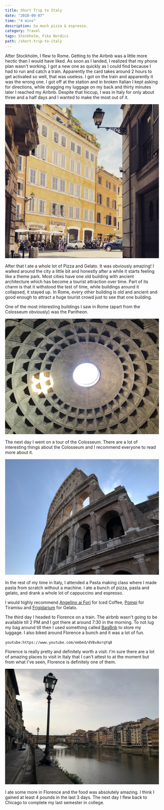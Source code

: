 ```yaml
---
title: Short Trip to Italy
date: "2018-09-07"
time: "4 mins"
description: So much pizza & espresso.
category: Travel
tags: Stockholm, Fika Nordics
path: /short-trip-to-italy
---
```


After Stockholm, I flew to Rome. Getting to the Airbnb was a little more hectic
than I would have liked. As soon as I landed, I realized that my phone plan
wasn't working. I got a new one as quickly as I could find because I had to run
and catch a train. Apparently the card takes around 2 hours to get activated so
well, that was useless. I got on the train and apparently it was the wrong one.
I got off at the station and in broken Italian I kept asking for directions,
while dragging my luggage on my back and thirty minutes later I reached my
Airbnb. Despite that hiccup, I was in Italy for only about three and a half days
and I wanted to make the most out of it.

![Rome Building](../images/2018-09-07-short-trip-to-italy/rome_building.jpg)

After that I ate a whole lot of Pizza and Gelato. It was obviously amazing! I
walked around the city a little bit and honestly after a while it starts feeling
like a theme park. Most cities have one old building with ancient architecture
which has become a tourist attraction over time. Part of its charm is that it
withstood the test of time, while buildings around it collapsed, it stayed up.
In Rome, every other building is old and ancient and good enough to attract a
huge tourist crowd just to see that one building.

One of the most interesting buildings I saw in Rome (apart from the Colosseum
  obviously) was the Pantheon.

![Pantheon](../images/2018-09-07-short-trip-to-italy/pantheon.jpg)

The next day I went on a tour of the Colosseum. There are a lot of interesting
things about the Colosseum and I recommend everyone to read more about it.

![Colosseum](../images/2018-09-07-short-trip-to-italy/colosseum.jpg)

In the rest of my time in Italy, I attended a Pasta making class where I made
pasta from scratch without a machine. I ate a bunch of pizza, pasta and gelato,
and drank a whole lot of cappuccino and espresso.

I would highly recommend [Angelino ai Fori](https://www.yelp.com/biz/angelino-ai-fori-roma-4)
for Iced Coffee, [Pompi](https://barpompi.it/) for Tiramisu
and [Frigidarium](https://www.yelp.com/biz/frigidarium-roma) for Gelato.

The third day I headed to Florence on a train. The airbnb wasn't going to be
available till 2 PM and I got there at around 7:30 in the morning. To not lug
my bag around till then I used something called [BagBnb](https://bagbnb.com/) to
store my luggage. I also biked around Florence a bunch and it was a lot of fun.

`youtube:https://www.youtube.com/embed/dV8vAxrqYq8`

Florence is really pretty and definitely worth a visit. I'm sure there are a lot
of amazing places to visit in Italy that I can't attest to at the moment but
from what I've seen, Florence is definitely one of them.

![Florence Canal](../images/2018-09-07-short-trip-to-italy/florence_canal.jpg)

I ate some more in Florence and the food was absolutely amazing. I think I
gained at least 4 pounds in the last 3 days. The next day I flew back to Chicago
to complete my last semester in college.
